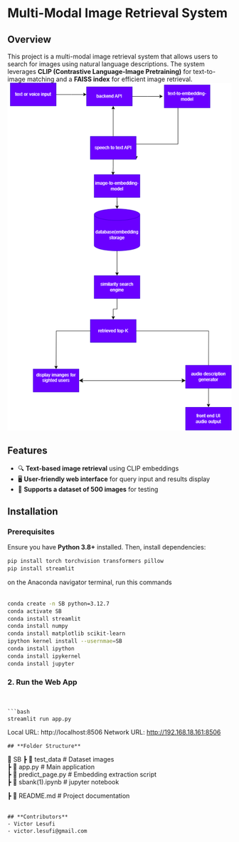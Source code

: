 # **Multi-Modal Image Retrieval System**

## **Overview**
This project is a multi-modal image retrieval system that allows users to search for images using natural language descriptions. The system leverages **CLIP (Contrastive Language-Image Pretraining)** for text-to-image matching and a **FAISS index** for efficient image retrieval.
![System Architecture](/system_architecture.png)
## **Features**
- 🔍 **Text-based image retrieval** using CLIP embeddings  
- 🖥️ **User-friendly web interface** for query input and results display  
- 📁 **Supports a dataset of 500 images** for testing  

## **Installation**
### **Prerequisites**
Ensure you have **Python 3.8+** installed. Then, install dependencies:

```bash
pip install torch torchvision transformers pillow   
pip install streamlit

```
on the Anaconda navigator terminal, run this commands
```bash

conda create -n SB python=3.12.7
conda activate SB
conda install streamlit
conda install numpy
conda install matplotlib scikit-learn
ipython kernel install --usernmae=SB
conda install ipython
conda install ipykernel
conda install jupyter
```

### **2. Run the Web App**
```


```bash
streamlit run app.py
```

  Local URL: http://localhost:8506
  Network URL: http://192.168.18.161:8506


```
## **Folder Structure**
```
📂 SB 
 ┣ 📂 test_data             # Dataset images  
 ┣ 📜 app.py              # Main application  
 ┣ 📜 predict_page.py       # Embedding extraction script  
 ┣ 📜 sbank(1).ipynb    # jupyter notebook
 
 ┣ 📜 README.md           # Project documentation  
 
```

## **Contributors**
- Victor Lesufi
- victor.lesufi@gmail.com
